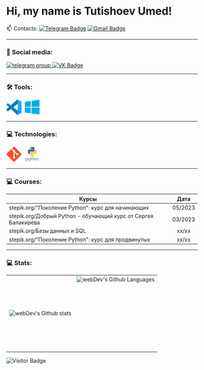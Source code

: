 
# Hi, my name is Tutishoev Umed!

:mailbox: Contacts: [![Telegram Badge](https://img.shields.io/badge/-TALIB-blue?style=flat&logo=Telegram&logoColor=white)](https://t.me/wahabist) [![Gmail Badge](https://img.shields.io/badge/-Gmail-red?style=flat&logo=Gmail&logoColor=white)](mailto:umedtutishoev@gmail.com)

---

### 🤝 Social media:

  <div id="badges">
    <a href="https://t.me/wahabist" target="_blank">
      <img src="https://cdn-icons-png.flaticon.com/512/2111/2111646.png" width="40" height="40" alt="telegram group" />
    </a>
    <a href="https://vk.com/dope_knight" target="_blank">
      <img src="https://cdn-icons-png.flaticon.com/512/145/145813.png" width="40" height="40" alt="VK Badge"/>
    </a>
  </div>

---

### 🛠 Tools:

<div>
  <img src="https://github.com/devicons/devicon/blob/master/icons/vscode/vscode-original.svg" title="vscode" alt="vscode" width="40" height="40"/>&nbsp;
  <img src="https://github.com/devicons/devicon/blob/master/icons/windows8/windows8-original.svg" title="canva" alt="canva" width="40" height="40"/>&nbsp;
</div>

---

### 💻 Technologies:

<div>
  <img src="https://github.com/devicons/devicon/blob/master/icons/git/git-original.svg" title="git" alt="git" width="40" height="40"/>&nbsp
  <img src="https://github.com/devicons/devicon/blob/master/icons/python/python-original-wordmark.svg" title="python" alt="html5" width="40" height="40"/>&nbsp
</div>

---

### 💻 Сourses:

| Курсы                                                           | Дата    |
| ----------------------------------------------------------------| :-----: |
| stepik.org/"Поколение Python": курс для начинающих              | 05/2023 |
| stepik.org/Добрый Python - обучающий курс от Сергея Балакирева  | 03/2023 |
| stepik.org/Базы данных и SQL                                    | xx/xx   |
| stepik.org/"Поколение Python": курс для продвинутых             | xx/xx   |

---

### 💻 Stats:

<table>
  <tr>
    <td>
      <img align="left" src="https://github-readme-stats.vercel.app/api?username=aysayris&show_icons=true&theme=dark" alt="webDev's Github stats" />
    </td>
    <td>
      <img height="195px" align="right" alt="webDev's Github Languages" src="https://github-readme-stats-sigma-five.vercel.app/api/top-langs/?username=Aysayris&layout=compact&theme=vision-friendly-dark" />
    </td>
  </tr>
</table>

![Visitor Badge](https://visitor-badge.laobi.icu/badge?page_id=Aysayris)
